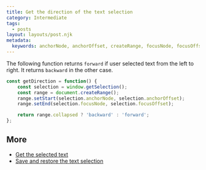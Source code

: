 ```yaml
---
title: Get the direction of the text selection
category: Intermediate
tags:
  - posts
layout: layouts/post.njk
metadata:
  keywords: anchorNode, anchorOffset, createRange, focusNode, focusOffset, get selected text, range collapsed, setEnd, setStart, window getSelection
---
```


The following function returns `forward` if user selected text from the left to right.
It returns `backward` in the other case.

```js
const getDirection = function() {
    const selection = window.getSelection();
    const range = document.createRange();
    range.setStart(selection.anchorNode, selection.anchorOffset);
    range.setEnd(selection.focusNode, selection.focusOffset);

    return range.collapsed ? 'backward' : 'forward';
};
```

## More

* [Get the selected text](/get-the-selected-text)
* [Save and restore the text selection](/save-and-restore-the-text-selection)